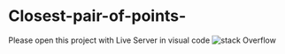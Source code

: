 # Closest-pair-of-points-
Please open this project with Live Server in visual code
![stack Overflow](http://lmsotfy.com/so.png)
